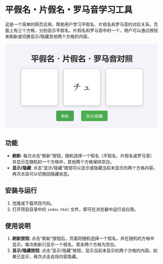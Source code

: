 # 平假名・片假名・罗马音学习工具

这是一个简单的网页应用，帮助用户学习平假名、片假名和罗马音的对应关系。页面上有三个方格，分别显示平假名、片假名和罗马音中的一个，用户可以通过按钮来刷新或切换显示/隐藏其他两个方格的内容。

![ui](./ui.jpg "interface of hikaro")

## 功能

- **刷新**: 每次点击“刷新”按钮，随机选择一个假名（平假名、片假名或罗马音）并显示在随机的一个方格中，其他两个方格保持空白。
- **显示/隐藏**: 点击“显示/隐藏”按钮可以显示或隐藏当前未显示的两个方格内容。再次点击可以切换回隐藏状态。
  
## 安装与运行

1. 克隆或下载项目代码。
2. 打开项目目录中的 `index.html` 文件，即可在浏览器中运行该应用。

## 使用说明

1. **刷新按钮**: 点击“刷新”按钮后，页面将随机选择一个假名，并在随机的方格中显示。每次刷新只显示一个假名，其余两个方格为空白。
2. **显示/隐藏按钮**: 点击“显示/隐藏”按钮，显示当前未显示的两个方格的内容。如果已显示，再次点击会将内容隐藏。
